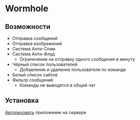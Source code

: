 # Wormhole

## Возможности

* Отправка сообщений
* Отправка изображений
* Система Анти-Спам
* Система Анти-Флуд
    * Ограничение на отправку одного сообщения в минуту
* Чёрный список пользователей
    * Добавление и удаление пользователя по команде
* Белый список сайтов
* Фильтр сообщений
    * Команды не выводятся в общий чат


## Установка

[Авторизовать](https://discordapp.com/oauth2/authorize?&client_id=826410895634333718&scope=bot&permissions=0) приложение на сервере

